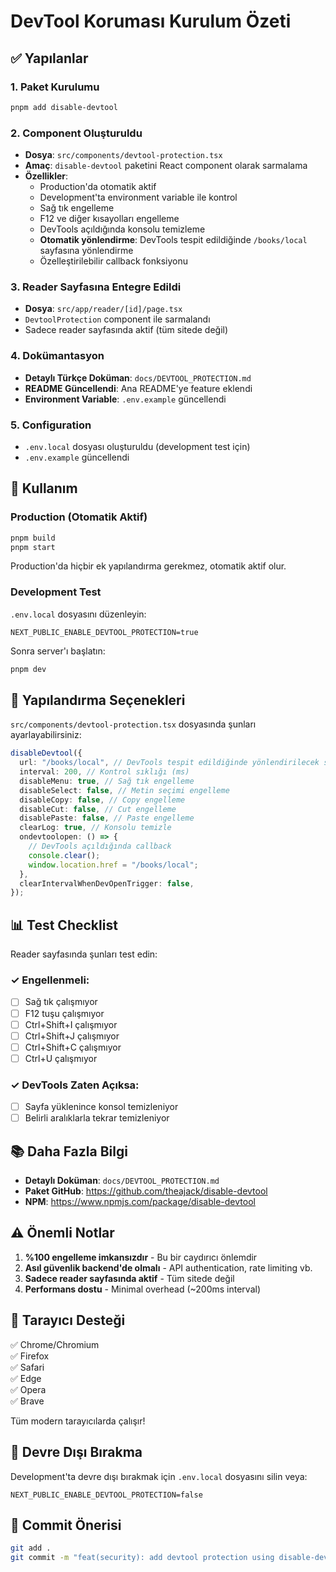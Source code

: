 # DevTool Koruması Kurulum Özeti

## ✅ Yapılanlar

### 1. Paket Kurulumu

```bash
pnpm add disable-devtool
```

### 2. Component Oluşturuldu

- **Dosya**: `src/components/devtool-protection.tsx`
- **Amaç**: `disable-devtool` paketini React component olarak sarmalama
- **Özellikler**:
  - Production'da otomatik aktif
  - Development'ta environment variable ile kontrol
  - Sağ tık engelleme
  - F12 ve diğer kısayolları engelleme
  - DevTools açıldığında konsolu temizleme
  - **Otomatik yönlendirme**: DevTools tespit edildiğinde `/books/local` sayfasına yönlendirme
  - Özelleştirilebilir callback fonksiyonu

### 3. Reader Sayfasına Entegre Edildi

- **Dosya**: `src/app/reader/[id]/page.tsx`
- `DevtoolProtection` component ile sarmalandı
- Sadece reader sayfasında aktif (tüm sitede değil)

### 4. Dokümantasyon

- **Detaylı Türkçe Doküman**: `docs/DEVTOOL_PROTECTION.md`
- **README Güncellendi**: Ana README'ye feature eklendi
- **Environment Variable**: `.env.example` güncellendi

### 5. Configuration

- `.env.local` dosyası oluşturuldu (development test için)
- `.env.example` güncellendi

## 🚀 Kullanım

### Production (Otomatik Aktif)

```bash
pnpm build
pnpm start
```

Production'da hiçbir ek yapılandırma gerekmez, otomatik aktif olur.

### Development Test

`.env.local` dosyasını düzenleyin:

```env
NEXT_PUBLIC_ENABLE_DEVTOOL_PROTECTION=true
```

Sonra server'ı başlatın:

```bash
pnpm dev
```

## 🔧 Yapılandırma Seçenekleri

`src/components/devtool-protection.tsx` dosyasında şunları ayarlayabilirsiniz:

```typescript
disableDevtool({
  url: "/books/local", // DevTools tespit edildiğinde yönlendirilecek sayfa
  interval: 200, // Kontrol sıklığı (ms)
  disableMenu: true, // Sağ tık engelleme
  disableSelect: false, // Metin seçimi engelleme
  disableCopy: false, // Copy engelleme
  disableCut: false, // Cut engelleme
  disablePaste: false, // Paste engelleme
  clearLog: true, // Konsolu temizle
  ondevtoolopen: () => {
    // DevTools açıldığında callback
    console.clear();
    window.location.href = "/books/local";
  },
  clearIntervalWhenDevOpenTrigger: false,
});
```

## 📊 Test Checklist

Reader sayfasında şunları test edin:

### ✓ Engellenmeli:

- [ ] Sağ tık çalışmıyor
- [ ] F12 tuşu çalışmıyor
- [ ] Ctrl+Shift+I çalışmıyor
- [ ] Ctrl+Shift+J çalışmıyor
- [ ] Ctrl+Shift+C çalışmıyor
- [ ] Ctrl+U çalışmıyor

### ✓ DevTools Zaten Açıksa:

- [ ] Sayfa yüklenince konsol temizleniyor
- [ ] Belirli aralıklarla tekrar temizleniyor

## 📚 Daha Fazla Bilgi

- **Detaylı Doküman**: `docs/DEVTOOL_PROTECTION.md`
- **Paket GitHub**: https://github.com/theajack/disable-devtool
- **NPM**: https://www.npmjs.com/package/disable-devtool

## ⚠️ Önemli Notlar

1. **%100 engelleme imkansızdır** - Bu bir caydırıcı önlemdir
2. **Asıl güvenlik backend'de olmalı** - API authentication, rate limiting vb.
3. **Sadece reader sayfasında aktif** - Tüm sitede değil
4. **Performans dostu** - Minimal overhead (~200ms interval)

## 🎯 Tarayıcı Desteği

✅ Chrome/Chromium  
✅ Firefox  
✅ Safari  
✅ Edge  
✅ Opera  
✅ Brave

Tüm modern tarayıcılarda çalışır!

## 🔄 Devre Dışı Bırakma

Development'ta devre dışı bırakmak için `.env.local` dosyasını silin veya:

```env
NEXT_PUBLIC_ENABLE_DEVTOOL_PROTECTION=false
```

## 📝 Commit Önerisi

```bash
git add .
git commit -m "feat(security): add devtool protection using disable-devtool package"
```
